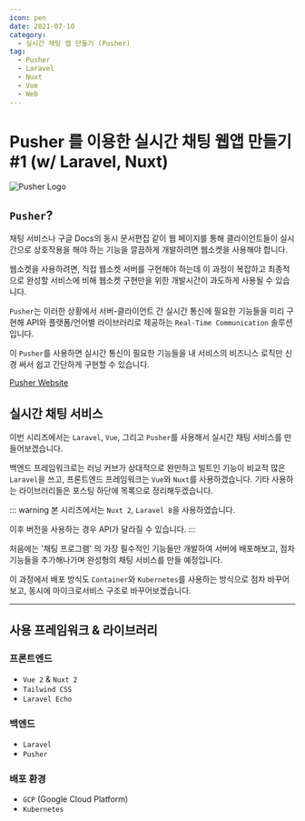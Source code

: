 ```yaml
---
icon: pen
date: 2021-07-10
category:
  - 실시간 채팅 앱 만들기 (Pusher)
tag:
  - Pusher
  - Laravel
  - Nuxt
  - Vue
  - Web
---
```


# Pusher 를 이용한 실시간 채팅 웹앱 만들기 #1 (w/ Laravel, Nuxt)

![Pusher Logo](https://images.velog.io/images/bdu00chch/post/1931db79-06f1-41c0-a400-c63ead2bcfbc/PUSHER.png)

## `Pusher`?

채팅 서비스나 구글 Docs의 동시 문서편집 같이 웹 페이지를 통해 클라이언트들이 실시간으로 상호작용을 해야 하는 기능을 깔끔하게 개발하려면 웹소켓을 사용해야 합니다.

웹소켓을 사용하려면, 직접 웹소켓 서버를 구현해야 하는데 이 과정이 복잡하고 최종적으로 완성할 서비스에 비해 웹소켓 구현만을 위한 개발시간이 과도하게 사용될 수 있습니다.

`Pusher`는 이러한 상황에서 서버-클라이언트 간 실시간 통신에 필요한 기능들을 미리 구현해 API와 플랫폼/언어별 라이브러리로 제공하는 `Real-Time Communication` 솔루션입니다.

이 `Pusher`를 사용하면 실시간 통신이 필요한 기능들을 내 서비스의 비즈니스 로직만 신경 써서 쉽고 간단하게 구현할 수 있습니다.

[Pusher Website](https://pusher.com/channels)


## 실시간 채팅 서비스
이번 시리즈에서는 `Laravel`, `Vue`, 그리고 `Pusher`를 사용해서 실시간 채팅 서비스를 만들어보겠습니다.

백엔드 프레임워크로는 러닝 커브가 상대적으로 완만하고 빌트인 기능이 비교적 많은 `Laravel`을 쓰고, 프론트엔드 프레임워크는 `Vue`와 `Nuxt`를 사용하겠습니다. 기타 사용하는 라이브러리들은 포스팅 하단에 목록으로 정리해두겠습니다.

::: warning
본 시리즈에서는 `Nuxt 2`, `Laravel 8`을 사용하였습니다.

이후 버전을 사용하는 경우 API가 달라질 수 있습니다.
:::

처음에는 '채팅 프로그램' 의 가장 필수적인 기능들만 개발하여 서버에 배포해보고, 점차 기능들을 추가해나가며 완성형의 채팅 서비스를 만들 예정입니다.

이 과정에서 배포 방식도 `Container`와 `Kubernetes`를 사용하는 방식으로 점차 바꾸어보고, 동시에 마이크로서비스 구조로 바꾸어보겠습니다.

---

## 사용 프레임워크 & 라이브러리

### 프론트엔드

- `Vue 2` & `Nuxt 2`
- `Tailwind CSS`
- `Laravel Echo`

### 백엔드

- `Laravel`
- `Pusher`

### 배포 환경

- `GCP` (Google Cloud Platform)
- `Kubernetes`
